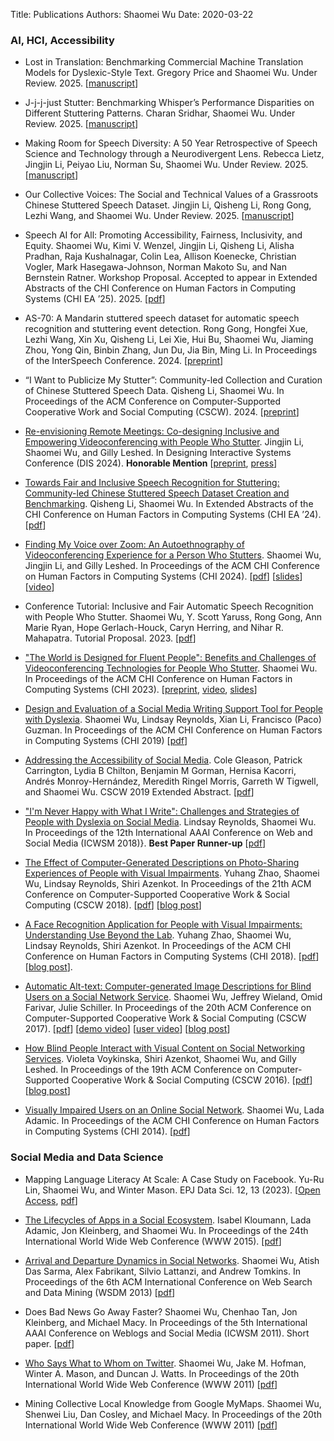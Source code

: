 Title: Publications
Authors: Shaomei Wu
Date: 2020-03-22

### AI, HCI, Accessibility

- Lost in Translation: Benchmarking Commercial Machine Translation Models for Dyslexic-Style Text. Gregory Price and Shaomei Wu. Under Review. 2025. [[manuscript]({static}/pdfs/NLPDisparity_preprint.pdf)]

- J-j-j-just Stutter: Benchmarking Whisper’s Performance Disparities on Different Stuttering Patterns. Charan Sridhar, Shaomei Wu. Under Review. 2025. [[manuscript]({static}/pdfs/SEP28K_Whisper_benchmarking_preprint.pdf)]

- Making Room for Speech Diversity: A 50 Year Retrospective of Speech Science and Technology through a Neurodivergent Lens. Rebecca Lietz, Jingjin Li, Peiyao Liu, Norman Su, Shaomei Wu. Under Review. 2025. [[manuscript]({static}/pdfs/Interspeech_2025_Scope_Review_manuscript.pdf)]

- Our Collective Voices: The Social and Technical Values of a Grassroots Chinese Stuttered Speech Dataset. Jingjin Li, Qisheng Li, Rong Gong, Lezhi Wang, and Shaomei Wu. Under Review. 2025. [[manuscript]({static}/pdfs/FAccT25_StammerTalk_Dataset_manuscript.pdf)]

- Speech AI for All: Promoting Accessibility, Fairness, Inclusivity, and Equity. Shaomei Wu, Kimi V. Wenzel, Jingjin Li, Qisheng Li, Alisha Pradhan, Raja Kushalnagar, Colin Lea, Allison Koenecke, Christian Vogler, Mark Hasegawa-Johnson, Norman Makoto Su, and Nan Bernstein Ratner. Workshop Proposal. Accepted to appear in Extended Abstracts of the CHI Conference on Human Factors in Computing Systems (CHI EA ’25). 2025. [[pdf]({static}/pdfs/CHI25_Speech_AI_workshop.pdf)] 

- AS-70: A Mandarin stuttered speech dataset for automatic speech recognition and stuttering event detection. Rong Gong, Hongfei Xue, Lezhi Wang, Xin Xu, Qisheng Li, Lei Xie, Hui Bu, Shaomei Wu, Jiaming Zhou, Yong Qin, Binbin Zhang, Jun Du, Jia Bin, Ming Li. In Proceedings of the InterSpeech Conference. 2024. [[preprint](http://arxiv.org/abs/2406.07256)]

- “I Want to Publicize My Stutter”: Community-led Collection and Curation of Chinese Stuttered Speech Data. Qisheng Li, Shaomei Wu. In Proceedings of the ACM Conference on Computer-Supported Cooperative Work and Social Computing (CSCW). 2024. [[preprint]({static}/pdfs/CSCW_stuttered_speech_preprint.pdf)]

- [Re-envisioning Remote Meetings: Co-designing Inclusive and Empowering Videoconferencing with People Who Stutter](https://dl.acm.org/doi/10.1145/3643834.3661533). Jingjin Li, Shaomei Wu, and Gilly Leshed. In Designing Interactive Systems Conference (DIS 2024). **Honorable Mention** [[preprint]({static}/pdfs/DIS24-InclusiveVC-Preprint.pdf), [press](https://news.cornell.edu/stories/2024/07/redesigning-videoconferencing-and-people-who-stutter)]

- [Towards Fair and Inclusive Speech Recognition for Stuttering: Community-led Chinese Stuttered Speech Dataset Creation and Benchmarking](https://dl.acm.org/doi/10.1145/3613905.3650950). Qisheng Li, Shaomei Wu. In Extended Abstracts of the CHI Conference on Human Factors in Computing Systems (CHI EA ’24). [[pdf]({static}/pdfs/CHI24-stuttered-speech-dataset.pdf)]

- [Finding My Voice over Zoom: An Autoethnography of Videoconferencing Experience for a Person Who Stutters](https://dl.acm.org/doi/full/10.1145/3613904.3642746). Shaomei Wu, Jingjin Li, and Gilly Leshed. In Proceedings of the ACM CHI Conference on Human Factors in Computing Systems (CHI 2024). [[pdf]({static}/pdfs/autoethnography-chi24-final.pdf)] [[slides]({static}/pdfs/chi2024_autoethnography_slides.pdf)] [[video](https://youtu.be/A3AF4JSj4QE?feature=shared)]

- Conference Tutorial: Inclusive and Fair Automatic Speech Recognition with People Who Stutter. Shaomei Wu, Y. Scott Yaruss, Rong Gong, Ann Marie Ryan, Hope Gerlach-Houck, Caryn Herring, and Nihar R. Mahapatra. Tutorial Proposal. 2023. [[pdf]({static}/pdfs/FAccT23_tutorial_submission.pdf)]

- ["The World is Designed for Fluent People": Benefits and Challenges of Videoconferencing Technologies for People Who Stutter](https://dl.acm.org/doi/abs/10.1145/3544548.3580788). Shaomei Wu. In Proceedings of the ACM CHI Conference on Human Factors in Computing Systems (CHI 2023). [[preprint]({static}/pdfs/Stuttering_VC_preprint.pdf), [video](https://youtu.be/TFmdxGvEliE), [slides](https://aimpowerorg.files.wordpress.com/2023/04/chi-2023-stuttering-and-vc.pdf)]


- [Design and Evaluation of a Social Media Writing Support Tool for People with Dyslexia](https://research.fb.com/publications/design-and-evaluation-of-a-social-media-writing-support-tool-for-people-with-dyslexia/). Shaomei Wu, Lindsay Reynolds, Xian Li, Francisco (Paco) Guzman. In Proceedings of the ACM CHI Conference on Human Factors in Computing Systems (CHI 2019) [[pdf](https://research.fb.com/wp-content/uploads/2019/02/Design-and-Evaluation-of-a-Social-Media-Writing-Support-Tool-for-People-with-Dyslexia.pdf)]

- [Addressing the Accessibility of Social Media](https://dl.acm.org/doi/10.1145/3311957.3359439). Cole Gleason, Patrick Carrington, Lydia B Chilton, Benjamin M Gorman, Hernisa Kacorri, Andrés Monroy-Hernández, Meredith Ringel Morris, Garreth W Tigwell, and Shaomei Wu. CSCW 2019 Extended Abstract. [[pdf]({static}/pdfs/cscw2019_workshop_gleason.pdf)]

- ["I'm Never Happy with What I Write": Challenges and Strategies of People with Dyslexia on Social Media](https://research.fb.com/publications/im-never-happy-with-what-i-write-challenges-and-strategies-of-people-with-dyslexia-on-social-media/). Lindsay Reynolds, Shaomei Wu. In Proceedings of the 12th International AAAI Conference on Web and Social Media (ICWSM 2018)}. **Best Paper Runner-up** [[pdf](https://research.fb.com/wp-content/uploads/2018/04/im-never-happy-with-what-i-write-challenges-and-strategies-of-people-with-dyslexia-on-social-media.pdf)]

- [The Effect of Computer-Generated Descriptions on Photo-Sharing Experiences of People with Visual Impairments](https://research.fb.com/publications/exploring-the-effect-of-computer-generated-descriptions-on-the-photo-sharing-experience-of-people-with-visual-impairments/). Yuhang Zhao, Shaomei Wu, Lindsay Reynolds, Shiri Azenkot. In Proceedings of the 21th ACM Conference on Computer-Supported Cooperative Work \& Social Computing (CSCW 2018). [[pdf](https://research.fb.com/wp-content/uploads/2018/01/aatcomposer_cscw_cameraready_final_large-1.pdf)] [[blog post](https://research.fb.com/blog/2018/11/using-ai-to-help-people-with-visual-impairments-share-images-on-facebook/)]

- [A Face Recognition Application for People with Visual Impairments: Understanding Use Beyond the Lab](https://research.fb.com/publications/a-face-recognition-application-for-people-with-visual-impairments-understanding-use-beyond-the-lab/). Yuhang Zhao, Shaomei Wu, Lindsay Reynolds, Shiri Azenkot. In Proceedings of the ACM CHI Conference on Human Factors in Computing Systems (CHI 2018). [[pdf](https://research.fb.com/wp-content/uploads/2018/01/accessibilitybot_chi2018_camera_ready_20180109.pdf)] [[blog post](https://research.fb.com/blog/2018/04/designing-a-face-recognition-application-for-people-with-visual-impairments/)].

- [Automatic Alt-text: Computer-generated Image Descriptions for Blind Users on a Social Network Service](https://research.fb.com/publications/automatic-alt-text-computer-generated-image-descriptions-for-blind-users-on-a-social-network-service/). Shaomei Wu, Jeffrey Wieland, Omid Farivar, Julie Schiller. In Proceedings of the 20th ACM Conference on Computer-Supported Cooperative Work & Social Computing (CSCW 2017). [[pdf](https://research.fb.com/wp-content/uploads/2017/02/aat_cscw2017_camera_ready_20161031-2.pdf)] [[demo video](https://fbnewsroomus.files.wordpress.com/2016/04/alttext_demo-mp4.zip)] [[user video](https://fbnewsroomus.files.wordpress.com/2016/04/alttext_video-mp4.zip)] [[blog post](https://tech.fb.com/using-artificial-intelligence-to-help-blind-people-see-facebook/)]

- [How Blind People Interact with Visual Content on Social Networking Services](https://research.fb.com/publications/how-blind-people-interact-with-visual-content-on-social-networking-services/). Violeta Voykinska, Shiri Azenkot, Shaomei Wu, and Gilly Leshed. In Proceedings of the 19th ACM Conference on Computer-Supported Cooperative Work & Social Computing (CSCW 2016). [[pdf](https://research.fb.com/wp-content/uploads/2016/11/how_blind_people_interact_with_visual_content_on_social_networking_services.pdf)] [[blog post](https://research.fb.com/blog/2016/04/how-blind-people-interact-with-visual-content-on-social-networking-sites/)]

- [Visually Impaired Users on an Online Social Network](https://research.fb.com/publications/visually-impaired-users-on-an-online-social-network/). Shaomei Wu, Lada Adamic. In Proceedings of the ACM CHI Conference on Human Factors in Computing Systems (CHI 2014). [[pdf](https://research.fb.com/wp-content/uploads/2016/11/visually-impaired-users-on-an-online-social-network.pdf)]



### Social Media and Data Science
- Mapping Language Literacy At Scale: A Case Study on Facebook. Yu-Ru Lin, Shaomei Wu, and Winter Mason. EPJ Data Sci. 12, 13 (2023). [[Open Access](https://epjdatascience.springeropen.com/articles/10.1140/epjds/s13688-023-00388-4), [pdf](https://epjdatascience.springeropen.com/counter/pdf/10.1140/epjds/s13688-023-00388-4.pdf)]

- [The Lifecycles of Apps in a Social Ecosystem](https://research.fb.com/publications/the-lifecycles-of-apps-in-a-social-ecosystem/). Isabel Kloumann, Lada Adamic, Jon Kleinberg, and Shaomei Wu. In Proceedings of the 24th International World Wide Web Conference (WWW 2015). [[pdf](https://research.fb.com/wp-content/uploads/2016/11/the_lifecycles_of_apps_in_a_social_ecosystem.pdf)]

- [Arrival and Departure Dynamics in Social Networks](https://research.fb.com/publications/arrival-and-departure-dynamics-in-social-networks/). Shaomei Wu, Atish Das Sarma, Alex Fabrikant, Silvio Lattanzi, and Andrew Tomkins. In Proceedings of the 6th ACM International Conference on Web Search and Data Mining (WSDM 2013) [[pdf](https://research.fb.com/wp-content/uploads/2016/11/arrival-and-departure-dynamics-in-social-networks.pdf)]

- Does Bad News Go Away Faster? Shaomei Wu, Chenhao Tan, Jon Kleinberg, and Michael Macy. In Proceedings of the 5th International AAAI Conference on Weblogs and Social Media (ICWSM 2011). Short paper. [[pdf](https://www.cs.cornell.edu/home/kleinber/icwsm11-longevity.pdf)]

- [Who Says What to Whom on Twitter](https://dl.acm.org/doi/10.1145/1963405.1963504). Shaomei Wu, Jake M. Hofman, Winter A. Mason, and Duncan J. Watts. In Proceedings of the 20th International World Wide Web Conference (WWW 2011) [[pdf](http://www.cs.cornell.edu/~sw475/publications/wu_www2011.pdf)]

- Mining Collective Local Knowledge from Google MyMaps. Shaomei Wu, Shenwei Liu, Dan Cosley, and Michael Macy. In Proceedings of the 20th International World Wide Web Conference (WWW 2011) [[pdf](https://www.cs.cornell.edu/~danco/research/papers/wu-mining-mymaps-www2011.pdf)]
